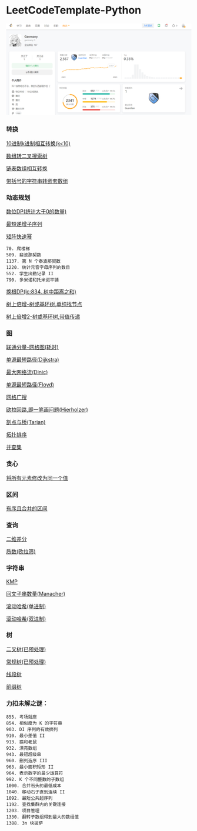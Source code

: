 # LeetCodeTemplate-Python

![ContestScore](./competition/2023_08_24.png)

### 转换

[10进制k进制相互转换(k<10)](./convert/BaseK.py)

[数组转二叉搜索树](./convert/BST.py)

[链表数组相互转换](./convert/ListNode.py)

[带括号的字符串转嵌套数组](./convert/Parentheses2NestedArray.py)

### 动态规划

[数位DP(统计大于0的数量)](./dp/DigitDP.py)

[最短递增子序列](./dp/LIS.py)

[矩阵快速幂](./query/MatrixPow.py)

    70. 爬楼梯
    509. 斐波那契数
    1137. 第 N 个泰波那契数
    1220. 统计元音字母序列的数目
    552. 学生出勤记录 II
    790. 多米诺和托米诺平铺

[换根DP(lc:834. 树中距离之和)](./dp/RerootingDP.py)

[树上倍增-树或基环树,单纯找节点](./dp/TreeDoubling.py)

[树上倍增2-树或基环树,带值传递](./dp/TreeDoubling2.py)

### 图

[联通分量-网格图(耗时)](./graph/ConnectedComponent-Grid.py)

[单源最短路径(Dijkstra)](./graph/Dijkstra.py)

[最大网络流(Dinic)](./graph/Dinic.py)

[单源最短路径(Floyd)](./graph/Floyd.py)

[网格广搜](./graph/GridSearch.py)

[欧拉回路,即一笔画问题(Hierholzer)](./graph/Hierholzer.py)

[割点与桥(Tarjan)](./graph/Tarjan.py)

[拓扑排序](./graph/TopologicalSort.py)

[并查集](./graph/UnionFind.py)


### 贪心

[将所有元素修改为同一个值](./greedy/MedianMove.py)

### 区间

[有序且合并的区间](./interval/Interval.py)

### 查询

[二维差分](./query/Difference-2D.py)

[质数(欧拉筛)](./query/Prime.py)

### 字符串

[KMP](./string/KMP.py)

[回文子串数量(Manacher)](./string/Manacher.py)

[滚动哈希(单进制)](./string/RollingHash.py)

[滚动哈希(双进制)](./string/RollingHash2.py)

### 树

[二叉树(已预处理)](./tree/BinaryTree.py)

[常规树(已预处理)](./tree/GeneralTree.py)

[线段树](./tree/SegmentTree.py)

[前缀树](./tree/Trie.py)

### 力扣未解之谜：

    855. 考场就座
    854. 相似度为 K 的字符串
    903. DI 序列的有效排列
    910. 最小差值 II
    913. 猫和老鼠
    932. 漂亮数组
    943. 最短超级串
    960. 删列造序 III
    963. 最小面积矩形 II
    964. 表示数字的最少运算符
    992. K 个不同整数的子数组
    1000. 合并石头的最低成本
    1040. 移动石子直到连续 II
    1092. 最短公共超序列
    1192. 查找集群内的关键连接
    1203. 项目管理
    1330. 翻转子数组得到最大的数组值
    1388. 3n 块披萨